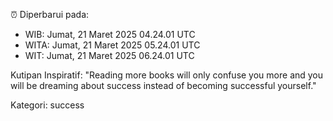 ⏰ Diperbarui pada:
- WIB: Jumat, 21 Maret 2025 04.24.01 UTC
- WITA: Jumat, 21 Maret 2025 05.24.01 UTC
- WIT: Jumat, 21 Maret 2025 06.24.01 UTC

Kutipan Inspiratif:
"Reading more books will only confuse you more and you will be dreaming about success instead of becoming successful yourself."


Kategori: success

